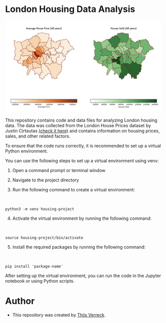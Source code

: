 # London Housing Data Analysis


<img src="geomap_git.png"  width="600" >

This repository contains code and data files for analyzing London housing data. The data was collected from the London House Prices dataset by Justin Cirtautas [(check it here)](https://www.kaggle.com/code/justinas/house-prices-in-london/notebook) and contains information on housing prices, sales, and other related factors.

To ensure that the code runs correctly, it is recommended to set up a virtual Python environment.

You can use the following steps to set up a virtual environment using venv:

1. Open a command prompt or terminal window


2. Navigate to the project directory


3. Run the following command to create a virtual environment:

<br>

    python3 -m venv housing-project
    
    
4. Activate the virtual environment by running the following command:
<br>

    source housing-project/bin/activate
    
    
5. Install the required packages by running the following command:


<br>

    pip install 'package-name'
    
After setting up the virtual environment, you can run the code in the Jupyter notebook or using Python scripts.

# Author
- This repository was created by [Thijs Verreck](thijsverreck.com).
